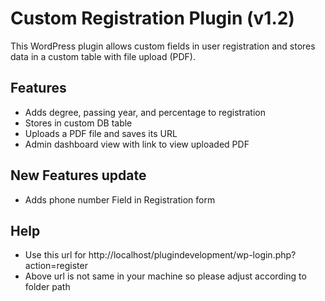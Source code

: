 # Custom Registration Plugin (v1.2)

This WordPress plugin allows custom fields in user registration and stores data in a custom table with file upload (PDF).

## Features
- Adds degree, passing year, and percentage to registration
- Stores in custom DB table
- Uploads a PDF file and saves its URL
- Admin dashboard view with link to view uploaded PDF

## New Features update
- Adds phone number Field in Registration form

## Help
- Use this url for http://localhost/plugindevelopment/wp-login.php?action=register
- Above url is not same in your machine so please adjust according to folder path


